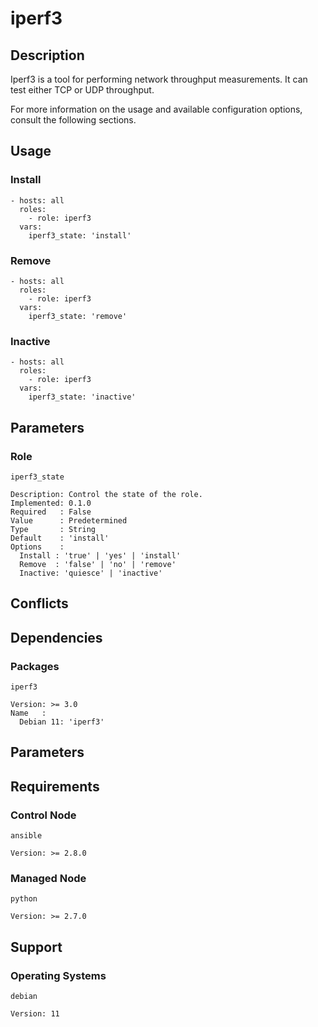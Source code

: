 # iperf3

## Description

Iperf3 is a tool for performing network throughput measurements. It can test
either TCP or UDP throughput.

For more information on the usage and available configuration options,
consult the following sections.

## Usage

### Install

```
- hosts: all
  roles:
    - role: iperf3
  vars:
    iperf3_state: 'install'
```

### Remove

```
- hosts: all
  roles:
    - role: iperf3
  vars:
    iperf3_state: 'remove'
```

### Inactive

```
- hosts: all
  roles:
    - role: iperf3
  vars:
    iperf3_state: 'inactive'
```

## Parameters

### Role

`iperf3_state`

    Description: Control the state of the role.
    Implemented: 0.1.0
    Required   : False
    Value      : Predetermined
    Type       : String
    Default    : 'install'
    Options    :
      Install : 'true' | 'yes' | 'install'
      Remove  : 'false' | 'no' | 'remove'
      Inactive: 'quiesce' | 'inactive'

## Conflicts

## Dependencies

### Packages

`iperf3`

    Version: >= 3.0
    Name   :
      Debian 11: 'iperf3'

## Parameters

## Requirements

### Control Node

`ansible`

    Version: >= 2.8.0

### Managed Node

`python`

    Version: >= 2.7.0

## Support

### Operating Systems

`debian`

    Version: 11
